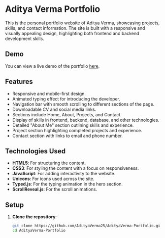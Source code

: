 # Aditya Verma Portfolio

This is the personal portfolio website of Aditya Verma, showcasing projects, skills, and contact information. The site is built with a responsive and visually appealing design, highlighting both frontend and backend development skills.

## Demo
You can view a live demo of the portfolio [here](https://yourportfolio.link).

## Features
- Responsive and mobile-first design.
- Animated typing effect for introducing the developer.
- Navigation bar with smooth scrolling to different sections of the page.
- Downloadable CV and social media links.
- Sections include Home, About, Projects, and Contact.
- Display of skills in frontend, backend, database, and other technologies.
- Detailed "About Me" section outlining skills and experience.
- Project section highlighting completed projects and experience.
- Contact section with links to email and phone number.

## Technologies Used
- **HTML5**: For structuring the content.
- **CSS3**: For styling the content with a focus on responsiveness.
- **JavaScript**: For adding interactivity to the website.
- **Unicons**: For icons used across the site.
- **Typed.js**: For the typing animation in the hero section.
- **ScrollReveal.js**: For the scroll animations.

## Setup
1. **Clone the repository**:
   ```bash
   git clone https://github.com/AdityaVerma25/AdityaVerma-Portfolio.git
   cd AdityaVerma-Portfolio
